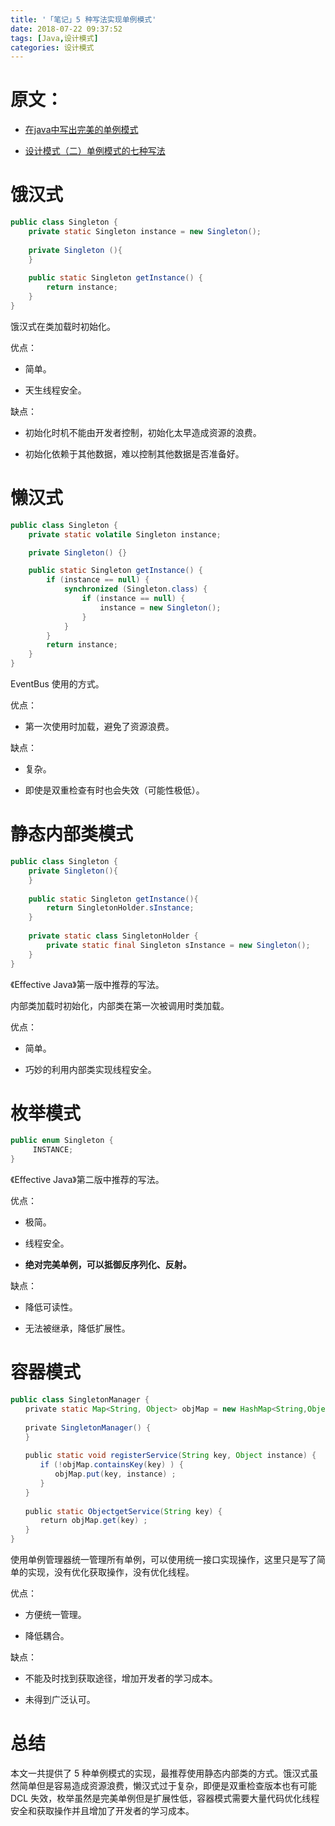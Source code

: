 ```yaml
---
title: '「笔记」5 种写法实现单例模式'
date: 2018-07-22 09:37:52
tags: [Java,设计模式]
categories: 设计模式
---
```


# 原文：

- [在java中写出完美的单例模式](https://www.cnblogs.com/dongyu666/p/6971783.html)

- [设计模式（二）单例模式的七种写法](https://blog.csdn.net/itachi85/article/details/50510124)

# 饿汉式
```java
public class Singleton {  
    private static Singleton instance = new Singleton();
    
    private Singleton (){
    }
    
    public static Singleton getInstance() {  
        return instance;  
    }  
}
```

饿汉式在类加载时初始化。

优点：

- 简单。

- 天生线程安全。

缺点：

- 初始化时机不能由开发者控制，初始化太早造成资源的浪费。

- 初始化依赖于其他数据，难以控制其他数据是否准备好。

# 懒汉式
```java
public class Singleton {
    private static volatile Singleton instance;

    private Singleton() {}

    public static Singleton getInstance() {
        if (instance == null) {
            synchronized (Singleton.class) {
                if (instance == null) {
                    instance = new Singleton();
                }
            }
        }
        return instance;
    }
}
```

EventBus 使用的方式。

优点：

- 第一次使用时加载，避免了资源浪费。

缺点：

- 复杂。

- 即使是双重检查有时也会失效（可能性极低）。

# 静态内部类模式
```java
public class Singleton { 
    private Singleton(){
    }
    
    public static Singleton getInstance(){  
        return SingletonHolder.sInstance;  
    }
    
    private static class SingletonHolder {  
        private static final Singleton sInstance = new Singleton();  
    }  
} 
```

《Effective Java》第一版中推荐的写法。

内部类加载时初始化，内部类在第一次被调用时类加载。

优点：

- 简单。

- 巧妙的利用内部类实现线程安全。

# 枚举模式
```java
public enum Singleton {  
     INSTANCE;
}
```

《Effective Java》第二版中推荐的写法。

优点：

- 极简。

- 线程安全。

- **绝对完美单例，可以抵御反序列化、反射。**

缺点：

- 降低可读性。

- 无法被继承，降低扩展性。

# 容器模式
```java
public class SingletonManager { 
　　private static Map<String, Object> objMap = new HashMap<String,Object>();
　　
　　private SingletonManager() { 
　　}
　　
　　public static void registerService(String key, Object instance) {
　　　　if (!objMap.containsKey(key) ) {
　　　　　　objMap.put(key, instance) ;
　　　　}
　　}
　　
　　public static ObjectgetService(String key) {
　　　　return objMap.get(key) ;
　　}
}
```

使用单例管理器统一管理所有单例，可以使用统一接口实现操作，这里只是写了简单的实现，没有优化获取操作，没有优化线程。

优点：

- 方便统一管理。

- 降低耦合。

缺点：

- 不能及时找到获取途径，增加开发者的学习成本。

- 未得到广泛认可。

# 总结

本文一共提供了 5 种单例模式的实现，最推荐使用静态内部类的方式。饿汉式虽然简单但是容易造成资源浪费，懒汉式过于复杂，即便是双重检查版本也有可能 DCL 失效，枚举虽然是完美单例但是扩展性低，容器模式需要大量代码优化线程安全和获取操作并且增加了开发者的学习成本。
